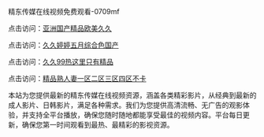 精东传媒在线视频免费观看-0709mf

点击访问：<a href="https://heiliaoow5kzm.pages.dev">亚洲国产精品欧美久久</a>

点击访问：<a href="https://heiliao2dmwwy.pages.dev">久久婷婷五月综合色国产</a>

点击访问：<a href="https://heiliaoll4qsx.pages.dev">久久99热这里只有精品</a>

点击访问：<a href="https://heiliaowzu4ur.pages.dev">精品熟人妻一区二区三区四区不卡</a>

本站为您提供最新的精东传媒在线视频资源，涵盖各类精彩影片，从经典到最新的成人影片、日韩影片，满足各种需求。我们为您提供高清流畅、无广告的观影体验，并支持全平台播放，确保您随时随地都能享受最佳的视频内容。平台每日更新，确保您第一时间观看到最热、最精彩的影视资源。

<span style="display:none;">[Canonical link](https://github.com/bg20250709/bg02 ）</span>
